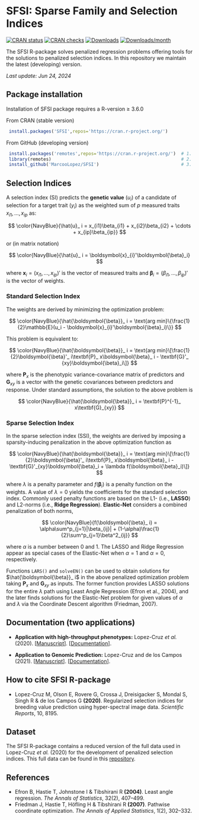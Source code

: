 # SFSI: Sparse Family and Selection Indices

[![CRAN status](https://www.r-pkg.org/badges/version/SFSI?color=green)](https://CRAN.R-project.org/package=SFSI)
[![CRAN checks](https://badges.cranchecks.info/worst/SFSI.svg)](https://cran.r-project.org/web/checks/check_results_SFSI.html)
[![Downloads](https://cranlogs.r-pkg.org/badges/grand-total/SFSI)](http://www.r-pkg.org/pkg/SFSI)
[![Downloads/month](http://cranlogs.r-pkg.org/badges/SFSI?color=blue)](http://www.r-pkg.org/pkg/SFSI)

The SFSI R-package solves penalized regression problems offering tools for the solutions to penalized selection indices. In this repository we maintain the latest (developing) version.

*Last update: Jun 24, 2024*

## Package installation

Installation of SFSI package requires a R-version &ge; 3.6.0

From CRAN (stable version)
```r
 install.packages('SFSI',repos='https://cran.r-project.org/')
```

From GitHub (developing version)
```r
 install.packages('remotes',repos='https://cran.r-project.org/')  # 1. install remotes
 library(remotes)                                                 # 2. load the library
 install_github('MarcooLopez/SFSI')                               # 3. install SFSI from GitHub
```

## Selection Indices

A selection index (SI) predicts the **genetic value** ($u_i$) of a candidate of selection for a target trait ($y_i$) as the weighted sum of $p$ measured traits $x_{i1},\dots,x_{ip}$ as:

$$
\color{NavyBlue}{\hat{u}_ i = x_{i1}\beta_{i1} + x_{i2}\beta_{i2} + \cdots + x_{ip}\beta_{ip}}
$$

or (in matrix notation)

$$
\color{NavyBlue}{\hat{u}_ i = \boldsymbol{x}_{i}'\boldsymbol{\beta}_i}
$$

where $\boldsymbol{x}_ i = (x_{i1},\dots,x_{ip})'$ is the vector of measured traits and $\boldsymbol{\beta}_ i = (\beta_{i1},\dots,\beta_{ip})'$ is the vector of weights.

### Standard Selection Index

The weights are derived by minimizing the optimization problem:

$$
\color{NavyBlue}{\hat{\boldsymbol{\beta}}_ i = \text{arg min}\{\frac{1}{2}\mathbb{E}(u_i - \boldsymbol{x}_{i}'\boldsymbol{\beta}_i)\}}
$$

This problem is equivalent to:

$$
\color{NavyBlue}{\hat{\boldsymbol{\beta}}_ i = \text{arg min}\[\frac{1}{2}\boldsymbol{\beta}'_ i\textbf{P}_ x\boldsymbol{\beta}_ i - \textbf{G}'_ {xy}\boldsymbol{\beta}_i\]}
$$

where $\textbf{P}_ x$ is the phenotypic variance-covariance matrix of predictors and $\textbf{G}_{xy}$ is a vector with the genetic covariances between predictors and response. Under standard assumptions, the solution to the above problem is

$$
\color{NavyBlue}{\hat{\boldsymbol{\beta}}_ i = \textbf{P}^{-1}_ x\textbf{G}_{xy}}
$$

### Sparse Selection Index
In the sparse selection index (SSI), the weights are derived by imposing a sparsity-inducing penalization in the above optimization function as

$$
\color{NavyBlue}{\hat{\boldsymbol{\beta}}_ i = \text{arg min}\[\frac{1}{2}\boldsymbol{\beta}'_ i\textbf{P}_ x\boldsymbol{\beta}_ i - \textbf{G}'_{xy}\boldsymbol{\beta}_i + \lambda f(\boldsymbol{\beta}_i)\]}
$$

where $\lambda$ is a penalty parameter and $f(\boldsymbol{\beta}_i)$ is a penalty function on the weights. A value of $\lambda = 0$ yields the coefficients for the standard selection index. Commonly used penalty functions are based on the L1- (i.e., **LASSO**) and L2-norms (i.e., **Ridge Regression**). **Elastic-Net** considers a combined penalization of both norms,

$$
\color{NavyBlue}{f(\boldsymbol{\beta}_ i) = \alpha\sum^p_{j=1}|\beta_{ij}| + (1-\alpha)\frac{1}{2}\sum^p_{j=1}\beta^2_{ij}}
$$

where $\alpha$ is a number between 0 and 1. The LASSO and Ridge Regression appear as special cases of the Elastic-Net when $\alpha = 1$ and $\alpha = 0$, respectively.

Functions `LARS()` and `solveEN()` can be used to obtain solutions for $\hat{\boldsymbol{\beta}}_ i$ in the above penalized optimization problem taking $\textbf{P}_ x$ and $\textbf{G}_{xy}$ as inputs. The former function provides LASSO solutions for the entire $\lambda$ path using Least Angle Regression (Efron et al., 2004), and the later finds solutions for the Elastic-Net problem for given values of $\alpha$ and $\lambda$ via the Coordinate Descent algorithm (Friedman, 2007). 

## Documentation (two applications)
* **Application with high-throughput phenotypes:**
Lopez-Cruz *et al.* (2020). [[Manuscript](https://www.nature.com/articles/s41598-020-65011-2)]. [[Documentation](http://htmlpreview.github.io/?https://github.com/MarcooLopez/SFSI/blob/master/inst/doc/SSI-documentation.html)].

* **Application to Genomic Prediction:**
Lopez-Cruz and de los Campos (2021). [[Manuscript](https://doi.org/10.1093/genetics/iyab030)]. [[Documentation](http://htmlpreview.github.io/?https://github.com/MarcooLopez/SFSI/blob/master/inst/doc/SGP-documentation.html)].

## How to cite SFSI R-package
* Lopez-Cruz M, Olson E, Rovere G, Crossa J, Dreisigacker S, Mondal S, Singh R & de los Campos G **(2020)**. Regularized selection indices for breeding value prediction using hyper-spectral image data. *Scientific Reports*, 10, 8195.

## Dataset
The SFSI R-package contains a reduced version of the full data used in Lopez-Cruz *et al.* (2020) for the development of penalized selection indices. This full data can be found in this [repository](https://github.com/MarcooLopez/Data_for_Lopez-Cruz_et_al_2020).

## References
* Efron B, Hastie T, Johnstone I & Tibshirani R **(2004)**. Least angle regression. *The Annals of Statistics*, 32(2), 407–499.
* Friedman J, Hastie T, Höfling H & Tibshirani R **(2007)**. Pathwise coordinate optimization. *The Annals of Applied Statistics*, 1(2), 302–332.

